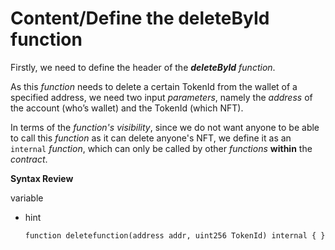 # Content/Define the deleteById function

Firstly, we need to define the header of the ***deleteById*** *function*.

As this *function* needs to delete a certain TokenId from the wallet of a specified address, we need two input *parameters*, namely the *address* of the account (who’s wallet) and the TokenId (which NFT).

In terms of the *function's* *visibility*, since we do not want anyone to be able to call this *function* as it can delete anyone's NFT, we define it as an `internal` *function*, which can only be called by other *functions* **within** the *contract*.

**Syntax Review**

variable

- hint
    
    ```solidity
    function deletefunction(address addr, uint256 TokenId) internal { }
    ```
    
